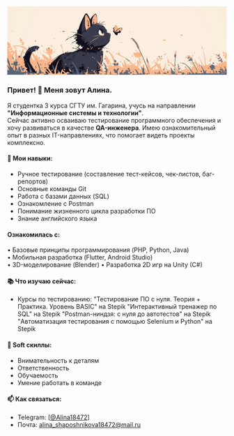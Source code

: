 ![Header](https://github.com/Alina18472/Alina18472/blob/main/assets/pixel%20cat.png)

### Привет! 👋 Меня зовут Алина.  

Я студентка 3 курса СГТУ им. Гагарина, учусь на направлении **"Информационные системы и технологии"**.  
Сейчас активно осваиваю тестирование программного обеспечения и хочу развиваться в качестве **QA-инженера**.
Имею ознакомительный опыт в разных IT-направлениях, что помогает видеть проекты комплексно.

#### 🔧 Мои навыки:  
- Ручное тестирование (составление тест-кейсов, чек-листов, баг-репортов)  
- Основные команды Git 
- Работа с базами данных (SQL)
- Ознакомление с Postman  
- Понимание жизненного цикла разработки ПО 
- Знание английского языка

#### Ознакомилась с:
• Базовые принципы программирования (PHP, Python, Java)  
• Мобильная разработка (Flutter, Android Studio)  
• 3D-моделирование (Blender)
• Разработка 2D игр на Unity (C#)


#### 📚 Что изучаю сейчас:  
- Курсы по тестированию:
    "Тестирование ПО с нуля. Теория + Практика. Уровень BASIC" на Stepik
    "Интерактивный тренажер по SQL" на Stepik
    "Postman-ниндзя: c нуля до автотестов" на Stepik
    "Автоматизация тестирования с помощью Selenium и Python" на Stepik

#### 🎯 Soft скиллы:
- Внимательность к деталям
- Ответственность
- Обучаемость
- Умение работать в команде

#### 📫 Как связаться:  
- Telegram: [[@Alina18472](https://t.me/Alina18472)]  
- Почта: alina_shaposhnikova18472@mail.ru 